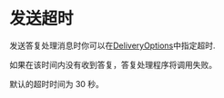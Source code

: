 # 发送超时

发送答复处理消息时你可以在[DeliveryOptions](http://vertx.io/docs/apidocs/io/vertx/core/eventbus/DeliveryOptions.html)中指定超时.

如果在该时间内没有收到答复，答复处理程序将调用失败。

默认的超时时间为 30 秒。